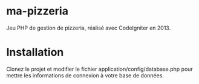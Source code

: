 # ma-pizzeria
Jeu PHP de gestion de pizzeria, réalisé avec CodeIgniter en 2013.

# Installation

Clonez le projet et modifier le fichier application/config/database.php pour mettre les informations de connexion à votre base de données.

